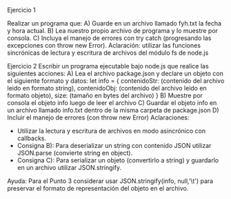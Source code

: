 Ejercicio 1

Realizar un programa que:
A) Guarde en un archivo llamado fyh.txt la fecha y hora actual.
B) Lea nuestro propio archivo de programa y lo muestre por consola.
C) Incluya el manejo de errores con try catch (progresando las excepciones con throw new Error).
Aclaración: utilizar las funciones sincrónicas de lectura y escritura de archivos del módulo fs de node.js

Ejercicio 2
Escribir un programa ejecutable bajo node.js que realice las siguientes acciones:
A) Lea el archivo package.json y declare un objeto con el siguiente formato y datos:
let info = {
    contenidoStr: (contenido del archivo leido en formato string),
    contenidoObj: (contenido del archivo leido en formato objeto),
    size: (tamaño en bytes del archivo)
}
B) Muestre por consola el objeto info luego de leer el archivo
C) Guardar el objeto info en un archivo llamado info.txt dentro de la misma carpeta de package.json
D) Incluir el manejo de errores (con throw new Error)
Aclaraciones:
- Utilizar la lectura y escritura de archivos en modo asincrónico con callbacks.
- Consigna B): Para deserializar un string con contenido JSON utilizar JSON.parse (convierte string en object).
- Consigna C): Para serializar un objeto (convertirlo a string) y guardarlo en un archivo utilizar JSON.stringify.

Ayuda:
Para el Punto 3 considerar usar JSON.stringify(info, null,'\t') para preservar el formato de representación del objeto en el archivo.

